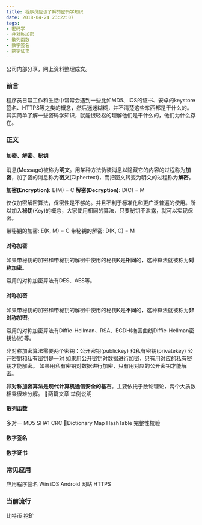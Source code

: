 ```yaml
---
title: 程序员应该了解的密码学知识
date: 2018-04-24 23:22:07
tags:
- 密码学
- 非对称加密
- 散列函数
- 数字签名
- 数字证书
---
```

公司内部分享，网上资料整理成文。
### 前言
程序员日常工作和生活中常常会遇到一些比如MD5、iOS的证书、安卓的keystore签名、HTTPS等之类的概念，然后迷迷糊糊，并不清楚这些东西都是干什么的。其实简单了解一些密码学知识，就能很轻松的理解他们是干什么的，他们为什么存在。

<!--more-->

### 正文

#### 加密、解密、秘钥
消息(Message)被称为**明文**。用某种方法伪装消息以隐藏它的内容的过程称为**加密**，加了密的消息称为**密文**(Ciphertext)，而把密文转变为明文的过程称为**解密**。

**加密(Encryption):** E(M) = C
**解密(Decryption):** D(C) = M

仅仅加密解密算法，保密性是不够的。并且不利于标准化和更广泛普遍的使用。所以加入**秘钥**(Key)的概念，大家使用相同的算法，只要秘钥不泄露，就可以实现保密。

带秘钥的加密: E(K, M) = C
带秘钥的解密: D(K, C) = M

#### 对称加密
如果带秘钥的加密和带秘钥的解密中使用的秘钥K是**相同**的，这种算法就被称为**对称加密**。

常用的对称加密算法有DES、AES等。

#### 对称加密
如果带秘钥的加密和带秘钥的解密中使用的秘钥K是**不同**的，这种算法就被称为**非对称加密**。

常用的对称加密算法有Diffie-Hellman、RSA、ECDH(椭圆曲线Diffie-Hellman密钥协议)等。

非对称加密算法需要两个密钥：公开密钥(publickey) 和私有密钥(privatekey)
公开密钥和私有密钥是一对
如果用公开密钥对数据进行加密，只有用对应的私有密钥才能解密。
如果用私有密钥对数据进行加密，只有用对应的公开密钥才能解密。

**非对称加密算法是现代计算机通信安全的基石**。主要依托于数论理论，两个大质数相乘很难分解。
两篇文章
举例说明

#### 散列函数
多对一
MD5 SHA1 CRC
Dictionary Map HashTable
完整性校验

#### 数字签名

#### 数字证书

### 常见应用
应用程序签名 Win iOS Android
网站 HTTPS

### 当前流行
比特币 挖矿
